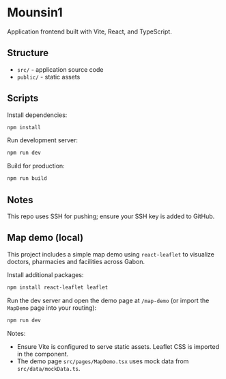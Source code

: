 # Mounsin1

Application frontend built with Vite, React, and TypeScript.

## Structure

- `src/` - application source code
- `public/` - static assets

## Scripts

Install dependencies:

```bash
npm install
```

Run development server:

```bash
npm run dev
```

Build for production:

```bash
npm run build
```

## Notes

This repo uses SSH for pushing; ensure your SSH key is added to GitHub.

## Map demo (local)

This project includes a simple map demo using `react-leaflet` to visualize doctors, pharmacies and facilities across Gabon.

Install additional packages:

```bash
npm install react-leaflet leaflet
```

Run the dev server and open the demo page at `/map-demo` (or import the `MapDemo` page into your routing):

```bash
npm run dev
```

Notes:
- Ensure Vite is configured to serve static assets. Leaflet CSS is imported in the component.
- The demo page `src/pages/MapDemo.tsx` uses mock data from `src/data/mockData.ts`.
